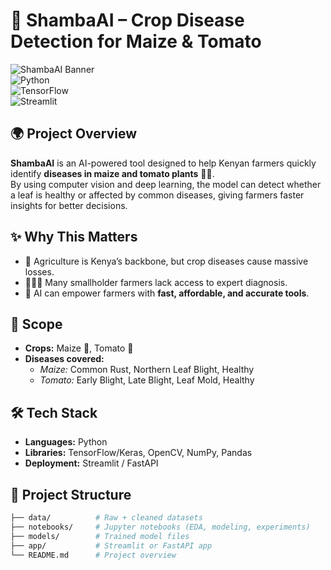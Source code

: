 # 🌱 ShambaAI – Crop Disease Detection for Maize & Tomato  

![ShambaAI Banner](https://img.shields.io/badge/AI-Agriculture-green?style=for-the-badge)  
![Python](https://img.shields.io/badge/Python-3.9-blue?style=for-the-badge)  
![TensorFlow](https://img.shields.io/badge/TensorFlow-Deep%20Learning-orange?style=for-the-badge)  
![Streamlit](https://img.shields.io/badge/Streamlit-App-red?style=for-the-badge)  

## 🌍 Project Overview
**ShambaAI** is an AI-powered tool designed to help Kenyan farmers quickly identify **diseases in maize and tomato plants** 🌽🍅.  
By using computer vision and deep learning, the model can detect whether a leaf is healthy or affected by common diseases, giving farmers faster insights for better decisions.  

## ✨ Why This Matters
- 🚜 Agriculture is Kenya’s backbone, but crop diseases cause massive losses.  
- 🧑🏽‍🌾 Many smallholder farmers lack access to expert diagnosis.  
- 🤖 AI can empower farmers with **fast, affordable, and accurate tools**.  

## 🧪 Scope
- **Crops:** Maize 🌽, Tomato 🍅  
- **Diseases covered:**  
  - *Maize:* Common Rust, Northern Leaf Blight, Healthy  
  - *Tomato:* Early Blight, Late Blight, Leaf Mold, Healthy  

## 🛠️ Tech Stack
- **Languages:** Python  
- **Libraries:** TensorFlow/Keras, OpenCV, NumPy, Pandas  
- **Deployment:** Streamlit / FastAPI  

## 📂 Project Structure
```bash
├── data/          # Raw + cleaned datasets
├── notebooks/     # Jupyter notebooks (EDA, modeling, experiments)
├── models/        # Trained model files
├── app/           # Streamlit or FastAPI app
└── README.md      # Project overview

